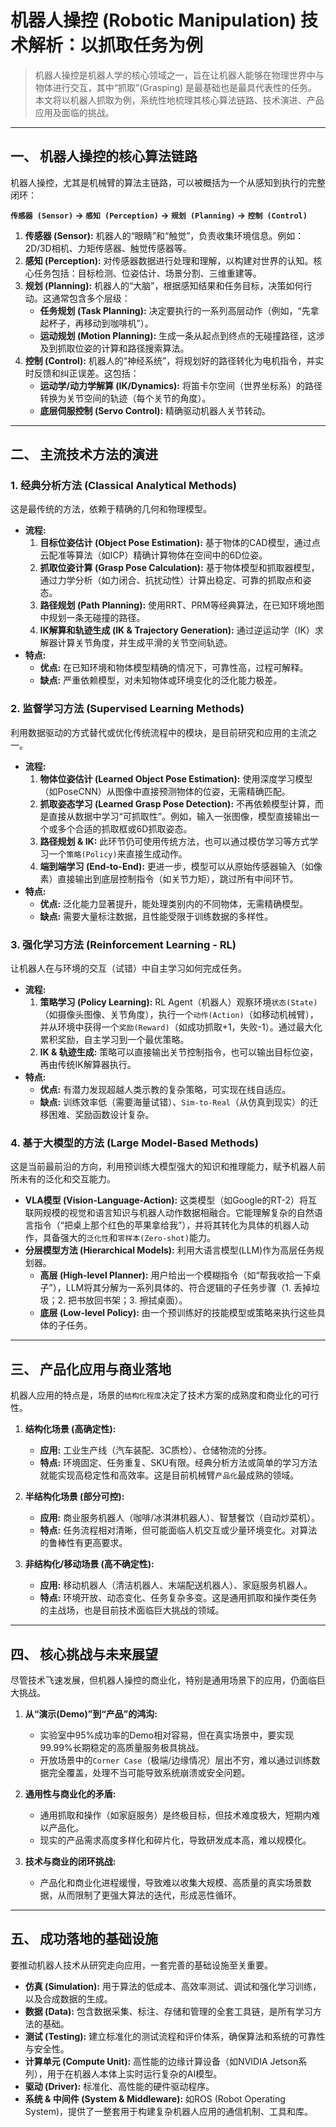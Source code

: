 # 机器人操控 (Robotic Manipulation) 技术解析：以抓取任务为例

> 机器人操控是机器人学的核心领域之一，旨在让机器人能够在物理世界中与物体进行交互，其中“抓取”(Grasping) 是最基础也是最具代表性的任务。本文将以机器人抓取为例，系统性地梳理其核心算法链路、技术演进、产品应用及面临的挑战。

---

## 一、 机器人操控的核心算法链路

机器人操控，尤其是机械臂的算法主链路，可以被概括为一个从感知到执行的完整闭环：

**`传感器 (Sensor)` -> `感知 (Perception)` -> `规划 (Planning)` -> `控制 (Control)`**

1.  **传感器 (Sensor):** 机器人的“眼睛”和“触觉”，负责收集环境信息。例如：2D/3D相机、力矩传感器、触觉传感器等。
2.  **感知 (Perception):** 对传感器数据进行处理和理解，以构建对世界的认知。核心任务包括：目标检测、位姿估计、场景分割、三维重建等。
3.  **规划 (Planning):** 机器人的“大脑”，根据感知结果和任务目标，决策如何行动。这通常包含多个层级：
    * **任务规划 (Task Planning):** 决定要执行的一系列高层动作（例如，“先拿起杯子，再移动到咖啡机”）。
    * **运动规划 (Motion Planning):** 生成一条从起点到终点的无碰撞路径，这涉及到抓取位姿的计算和路径搜索算法。
4.  **控制 (Control):** 机器人的“神经系统”，将规划好的路径转化为电机指令，并实时反馈和纠正误差。这包括：
    * **运动学/动力学解算 (IK/Dynamics):** 将笛卡尔空间（世界坐标系）的路径转换为关节空间的轨迹（每个关节的角度）。
    * **底层伺服控制 (Servo Control):** 精确驱动机器人关节转动。

---

## 二、 主流技术方法的演进

### 1. 经典分析方法 (Classical Analytical Methods)

这是最传统的方法，依赖于精确的几何和物理模型。

* **流程:**
    1.  **目标位姿估计 (Object Pose Estimation):** 基于物体的CAD模型，通过点云配准等算法（如ICP）精确计算物体在空间中的6D位姿。
    2.  **抓取位姿计算 (Grasp Pose Calculation):** 基于物体模型和抓取器模型，通过力学分析（如力闭合、抗扰动性）计算出稳定、可靠的抓取点和姿态。
    3.  **路径规划 (Path Planning):** 使用RRT、PRM等经典算法，在已知环境地图中规划一条无碰撞的路径。
    4.  **IK解算和轨迹生成 (IK & Trajectory Generation):** 通过逆运动学（IK）求解器计算关节角度，并生成平滑的关节空间轨迹。
* **特点:**
    * **优点:** 在已知环境和物体模型精确的情况下，可靠性高，过程可解释。
    * **缺点:** 严重依赖模型，对未知物体或环境变化的泛化能力极差。

### 2. 监督学习方法 (Supervised Learning Methods)

利用数据驱动的方式替代或优化传统流程中的模块，是目前研究和应用的主流之一。

* **流程:**
    1.  **物体位姿估计 (Learned Object Pose Estimation):** 使用深度学习模型（如PoseCNN）从图像中直接预测物体的位姿，无需精确匹配。
    2.  **抓取姿态学习 (Learned Grasp Pose Detection):** 不再依赖模型计算，而是直接从数据中学习“可抓取性”。例如，输入一张图像，模型直接输出一个或多个合适的抓取框或6D抓取姿态。
    3.  **路径规划 & IK:** 此环节仍可使用传统方法，也可以通过模仿学习等方式学习一个`策略(Policy)`来直接生成动作。
    4.  **端到端学习 (End-to-End):** 更进一步，模型可以从原始传感器输入（如像素）直接输出到底层控制指令（如关节力矩），跳过所有中间环节。
* **特点:**
    * **优点:** 泛化能力显著提升，能处理类别内的不同物体，无需精确模型。
    * **缺点:** 需要大量标注数据，且性能受限于训练数据的多样性。

### 3. 强化学习方法 (Reinforcement Learning - RL)

让机器人在与环境的交互（试错）中自主学习如何完成任务。

* **流程:**
    1.  **策略学习 (Policy Learning):** RL Agent（机器人）观察环境`状态(State)`（如摄像头图像、关节角度），执行一个`动作(Action)`（如移动机械臂），并从环境中获得一个`奖励(Reward)`（如成功抓取+1，失败-1）。通过最大化累积奖励，自主学习到一个最优策略。
    2.  **IK & 轨迹生成:** 策略可以直接输出关节控制指令，也可以输出目标位姿，再由传统IK解算器执行。
* **特点:**
    * **优点:** 有潜力发现超越人类示教的复杂策略，可实现在线自适应。
    * **缺点:** 训练效率低（需要海量试错）、`Sim-to-Real`（从仿真到现实）的迁移困难、奖励函数设计复杂。

### 4. 基于大模型的方法 (Large Model-Based Methods)

这是当前最前沿的方向，利用预训练大模型强大的知识和推理能力，赋予机器人前所未有的泛化和交互能力。

* **VLA模型 (Vision-Language-Action):** 这类模型（如Google的RT-2）将互联网规模的视觉和语言知识与机器人动作数据相融合。它能理解复杂的自然语言指令（“把桌上那个红色的苹果拿给我”），并将其转化为具体的机器人动作，具备强大的`泛化性`和`零样本(Zero-shot)`能力。
* **分层模型方法 (Hierarchical Models):** 利用大语言模型(LLM)作为高层任务规划器。
    * **高层 (High-level Planner):** 用户给出一个模糊指令（如“帮我收拾一下桌子”），LLM将其分解为一系列具体的、符合逻辑的子任务步骤（1. 丢掉垃圾；2. 把书放回书架；3. 擦拭桌面）。
    * **底层 (Low-level Policy):** 由一个预训练好的技能模型或策略来执行这些具体的子任务。

---

## 三、 产品化应用与商业落地

机器人应用的特点是，场景的`结构化程度`决定了技术方案的成熟度和商业化的可行性。

1.  **结构化场景 (高确定性):**
    * **应用:** 工业生产线（汽车装配、3C质检）、仓储物流的分拣。
    * **特点:** 环境固定、任务重复、SKU有限。经典分析方法或简单的学习方法就能实现高稳定性和高效率。这是目前机械臂`产品化`最成熟的领域。

2.  **半结构化场景 (部分可控):**
    * **应用:** 商业服务机器人（咖啡/冰淇淋机器人）、智慧餐饮（自动炒菜机）。
    * **特点:** 任务流程相对清晰，但可能面临人机交互或少量环境变化。对算法的鲁棒性有更高要求。

3.  **非结构化/移动场景 (高不确定性):**
    * **应用:** 移动机器人（清洁机器人、末端配送机器人）、家庭服务机器人。
    * **特点:** 环境开放、动态变化、任务复杂多变。这是通用抓取和操作类任务的主战场，也是目前技术面临巨大挑战的领域。

---

## 四、 核心挑战与未来展望

尽管技术飞速发展，但机器人操控的商业化，特别是通用场景下的应用，仍面临巨大挑战。

1.  **从“演示(Demo)”到“产品”的鸿沟:**
    * 实验室中95%成功率的Demo相对容易，但在真实场景中，要实现99.99%长期稳定的高质量服务极具挑战。
    * 开放场景中的`Corner Case`（极端/边缘情况）层出不穷，难以通过训练数据完全覆盖，处理不当可能导致系统崩溃或安全问题。

2.  **通用性与商业化的矛盾:**
    * 通用抓取和操作（如家庭服务）是终极目标，但技术难度极大，短期内难以产品化。
    * 现实的产品需求高度多样化和碎片化，导致研发成本高，难以规模化。

3.  **技术与商业的闭环挑战:**
    * 产品化和商业化进程缓慢，导致难以收集大规模、高质量的真实场景数据，从而限制了更强大算法的迭代，形成恶性循环。

---

## 五、 成功落地的基础设施

要推动机器人技术从研究走向应用，一套完善的基础设施至关重要。

* **仿真 (Simulation):** 用于算法的低成本、高效率测试、调试和强化学习训练，以及合成数据的生成。
* **数据 (Data):** 包含数据采集、标注、存储和管理的全套工具链，是所有学习方法的基础。
* **测试 (Testing):** 建立标准化的测试流程和评价体系，确保算法和系统的可靠性与安全性。
* **计算单元 (Compute Unit):** 高性能的边缘计算设备（如NVIDIA Jetson系列），用于在机器人本体上实时运行复杂的AI模型。
* **驱动 (Driver):** 标准化、高性能的硬件驱动程序。
* **系统 & 中间件 (System & Middleware):** 如ROS (Robot Operating System)，提供了一整套用于构建复杂机器人应用的通信机制、工具和库。
